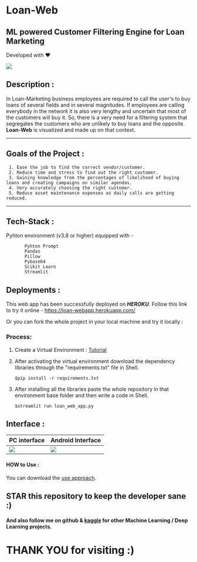 # Loan-Web
ML powered Customer Filtering Engine for Loan Marketing
---
Developed with ❤ 

![](https://github.com/sagnik1511/Loan-Web/blob/main/assets/images/head.jpg)


## Description :
In Loan-Marketing business employees are required to call the user's to buy loans of several fields and in several magnitudes. If employees are calling everybody in the network it is also very lengthy and uncertain that most of the customers will buy it. So, there is a very need for a filtering system that segregates the customers who are unlikely to buy loans and the opposite. **Loan-Web** is visualized and made up on that context.

---

## Goals of the Project :

     1. Ease the job to find the correct vendor/customer.
     2. Reduce time and stress to find out the right customer.
     3. Gaining knowledge from the percentages of likelihood of buying loans and creating campaigns on similar agendas.
     4. Very accurately choosing the right customer.
     5. Reduce asset maintenance expenses as daily calls are getting reduced.

---
    
## Tech-Stack :
      
  Pyhton environment (v3.8 or higher) equipped with -
           
           Pyhton Prompt
           Pandas
           Pillow
           Pybase64
           Scikit Learn
           Streamlit


## Deployments :

  This web app has been successfully deployed on ***HEROKU***. Follow this link to try it online - https://loan-webapp.herokuapp.com/
   
  Or you can fork the whole project in your local machine and try it locally :
   
  ### Process:
      
   1. Create a Virtual Environment : [Tutorial](https://docs.python.org/3/library/venv.html)
   2. After activating the virtual environment download the dependency libraries through the "requirements.txt" file in Shell.
   
          $pip install -r requirements.txt
   3. After installing all the libraries paste the whole repository in that environment base folder and then write a code in  Shell.
   
          $streamlit run loan_web_app.py

## Interface :

| PC interface | Android Interface |
|---|---|
| ![](https://github.com/sagnik1511/Loan-Web/blob/main/assets/Inetrface/initial%20interface_pc.png) | ![](https://github.com/sagnik1511/Loan-Web/blob/main/assets/Inetrface/interface_mobile.jpeg) |

  
 #### HOW to Use :
 
 You can download the [use approach](https://github.com/sagnik1511/Loan-Web/blob/main/assets/Inetrface/functional_interface.mp4).

 
 
 ## STAR this repository to keep the developer sane :)
 #### And also follow me on github & [kaggle](https://kaggle.com/sagnik1511) for other Machine Learning / Deep Learning projects.
 
 # THANK YOU for visiting :)
